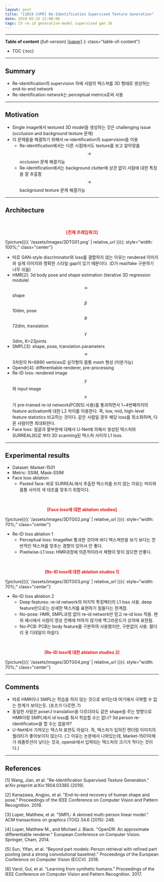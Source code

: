 ```yaml
---
layout: post
title: "[2019 CVPR] Re-Identification Supervised Texture Generation"
date: 2019-05-22 22:00:00
tags: CV re-id generative-model supervised gan 3d
---
```


<!--more-->

---

**Table of content** (*full-version*)
[[paper]](https://arxiv.org/pdf/1904.03385.pdf)
{: class="table-of-content"}
* TOC
{:toc}

---

## Summary

- Re-identification의 supervision 하에 사람의 텍스쳐를 3D 형태로 생성하는 end-to-end network
- Re-identification network는 perceptual metrics로써 사용 

---

## Motivation

- Single image에서 textured 3D model을 생성하는 것은 challenging issue (occlusion and background texture 문제)
- 이 문제들을 해결하기 위해서 re-identification의 supervision을 이용 
  - Re-identification에서는 다른 시점에서도 texture를 보고 알아맞춤 $$\rightarrow$$ occlusion 문제 해결가능
  - Re-identification에서는 background clutter에 상관 없이 사람에 대한 특징을 잘 추출함 $$\rightarrow$$ background texture 문제 해결가능

---

## Architecture


<br/>
<p align="center" style="color: #e01f1f; font-weight: bold;">[전체 프레임워크]</p>
![picture]({{ '/assets/images/3DTG01.png' | relative_url }}){: style="width: 100%;" class="center"}
<br/>


- 따로 GAN-style discriminator와 loss를 결합하지 않는 이유는 rendered 이미지와 실제 이미지와 명확한 스타일 gap이 있기 때문이다. (D가 real/fake 구분하기 너무 쉬움)
- HMR[2]: 3d body pose and shape estimation (iterative 3D regression module) $$\rightarrow$$ shape $$\beta$$ 10dim, pose $$\theta$$ 72dim, translation $$\gamma$$ 3dim, K=23joints 
- SMPL[3]: shape, pose, translation parameters $$\rightarrow$$ 3차원의 N=6890 vertices로 삼각형의 몸통 mesh 형성 (미분가능) 
- Opendr[4]: differentiable renderer, pre-processing
- Re-ID loss: rendered image $$y$$와 input image $$x$$가 pre-trained re-id network(PCB[5] 사용)를 통과하면서 1~4번째까지의 feature activation에 대한 L2 차이를 이용한다. 즉, low, mid, high-level feature statistics 비교하는 것이다. 같은 사람일 경우 해당 loss를 최소화하며, 다른 사람이면 최대화한다. 
- Face loss: 얼굴과 팔부분에 대해서 U-Net에 의해서 생성된 텍스처와 SURREAL[6]로 부터 3D scanning된 텍스처 사이의 L1 loss. 

---

## Experimental results

- Dataset: Market-1501
- Metric: SSIM, Mask-SSIM
- Face loss ablation
  - Pasted face: 바로 SURREAL에서 추출한 텍스처를 쓰지 않는 이유는 머리와 몸통 사이의 색 대조를 맞추기 위함이다.




<br/>
<p align="center" style="color: #e01f1f; font-weight: bold;">[Face loss에 대한 ablation studies]</p>
![picture]({{ '/assets/images/3DTG02.png' | relative_url }}){: style="width: 70%;" class="center"}
<br/>


- Re-ID loss ablation 1
  - Perceptual loss: ImageNet 통과한 것이며 바디 텍스쳐만을 보기 보다는 전반적인 텍스쳐를 맞추는 경향이 있어서 안 좋다.
  - Pixelwise-L1 loss: HMR과정에 의존적이라서 체형이 맞지 않으면 안좋다. 
  
<br/>
<p align="center" style="color: #e01f1f; font-weight: bold;">[Re-ID loss에 대한 ablation studies 1]</p>
![picture]({{ '/assets/images/3DTG03.png' | relative_url }}){: style="width: 70%;" class="center"}
<br/>

- Re-ID loss ablation 2
  - Deep features: re-id network의 마지막 특징벡터의 L1 loss 사용. deep feature만으로는 상세한 텍스처를 표현하기 힘들다는 한계점.
  - No-pose: HMR, SMPL과정 없이 re-id network만 믿고 re-id loss 적용. 맨 위 예시에서 사람이 영상 전체에 fit하지 않기에 백그라운드가 상의에 표현됨. 
  - No-PCB: PCB는 body feature를 구분하여 사용했지만, 구분없이 사용. 팔다리 옷 디테일이 아쉽다.
  

<br/>
<p align="center" style="color: #e01f1f; font-weight: bold;">[Re-ID loss에 대한 ablation studies 2]</p>
![picture]({{ '/assets/images/3DTG04.png' | relative_url }}){: style="width: 70%;" class="center"}
<br/>



---

## Comments

- 따로 HMR이나 SMPL는 학습을 하지 않는 것으로 보이는데 여기에서 극복할 수 없는 한계가 보이는듯. (포즈가 다르면..?)
- 동일한 사람은 pose나 translation을 다르더라도 같은 shape을 주는 방향으로 HMR이랑 SMPL에서 id loss를 줘서 학습할 수는 없나? 3d person re-identification을 할 수는 없을까?
- U-Net에서 가져오는 텍스처 표현도 아쉽다. 즉, 텍스처가 입혀진 렌더링 이미지의 퀄리티가 좋아보이지 않는다. (그 이유는 논문에서 나와있는데, Market-1501자체가 레졸루션이 낮다는 것과, opendr에서 입력되는 텍스처의 크기가 작다는 것이다.)

---

## References

[1] Wang, Jian, et al. "Re-Identification Supervised Texture Generation." arXiv preprint arXiv:1904.03385 (2019).

[2] Kanazawa, Angjoo, et al. "End-to-end recovery of human shape and pose." Proceedings of the IEEE Conference on Computer Vision and Pattern Recognition. 2018.

[3] Loper, Matthew, et al. "SMPL: A skinned multi-person linear model." ACM transactions on graphics (TOG) 34.6 (2015): 248.

[4] Loper, Matthew M., and Michael J. Black. "OpenDR: An approximate differentiable renderer." European Conference on Computer Vision. Springer, Cham, 2014.

[5] Sun, Yifan, et al. "Beyond part models: Person retrieval with refined part pooling (and a strong convolutional baseline)." Proceedings of the European Conference on Computer Vision (ECCV). 2018.

[6] Varol, Gul, et al. "Learning from synthetic humans." Proceedings of the IEEE Conference on Computer Vision and Pattern Recognition. 2017.
